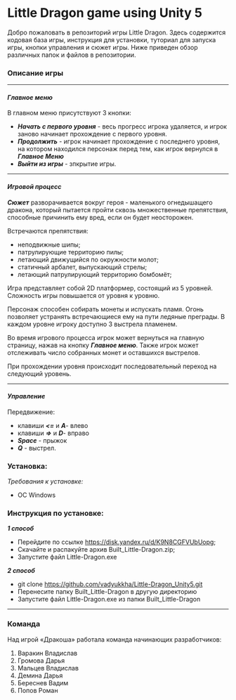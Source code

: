 # Little Dragon game using Unity 5

Добро пожаловать в репозиторий игры Little Dragon. Здесь содержится кодовая база игры, инструкция для установки, туториал для запуска игры, кнопки управления и сюжет игры. Ниже приведен обзор различных папок и файлов в репозитории.

### **Описание игры**

----

#### _Главное меню_

В главном меню присутствуют 3 кнопки:

+ ***Начать с первого уровня*** - весь прогресс игрока удаляется, и игрок заново начинает прохождение с первого уровня.
+ ***Продолжить*** - игрок начинает прохождение с последнего уровня, на котором находился персонаж перед тем, как игрок вернулся в ***Главное Меню***
+ ***Выйти из игры*** - зпкрытие игры.

----

#### _Игровой процесс_

***Сюжет*** разворачивается вокруг героя - маленького огнедышащего дракона, который пытается пройти сквозь множественные препятствия, способные причинить ему вред, если он будет неосторожен. 

Встречаются препятствия: 
+ неподвижные шипы; 
+ патрулирующие территорию пилы; 
+ летающий движущийся по окружности молот; 
+ статичный арбалет, выпускающий стрелы; 
+ летающий патрулирующий территорию бомбомёт;

Игра представляет собой 2D платформер, состоящий из 5 уровней. Сложность игры повышается от уровня к уровню.

Персонаж способен собирать монеты и испускать пламя. Огонь позволяет устранять встречающиеся ему на пути ледяные преграды. В каждом уровне игроку доступно 3 выстрела пламенем.

Во время игрового процесса игрок может вернуться на главную страницу, нажав на кнопку ***Главное меню***. Также игрок может отслеживать число собранных монет и оставшихся выстрелов.

При прохождении уровня происходит последовательный переход на следующий уровень. 

----

#### _Управление_

Передвижение: 

+ клавиши ***<=*** и ***А***- влево 
+ клавиши ***=>*** и ***D***- вправо
+ ***Space*** - прыжок
+ ***Q*** - выстрел.


### **Установка:**

_Требования к установке:_ 

+ ОС Windows

### Инструкция по установке:

***1 способ***

+ Перейдите по ссылке https://disk.yandex.ru/d/K9N8CGFVUbUopg;
+ Скачайте и распакуйте архив Built_Little-Dragon.zip;
+ Запустите файл Little-Dragon.exe

***2 способ***

+ git clone https://github.com/vadyukkha/Little-Dragon_Unity5.git
+ Перенесите папку Built_Little-Dragon в другую директорию
+ Запустите файл Little-Dragon.exe из папки Built_Little-Dragon

---

### **Команда**

Над игрой «Дракоша» работала команда начинающих разработчиков: 

1. Варакин Владислав 
2. Громова Дарья 
3. Мальцев Владислав 
4. Демина Дарья 
5. Береснев Вадим
6. Попов Роман
